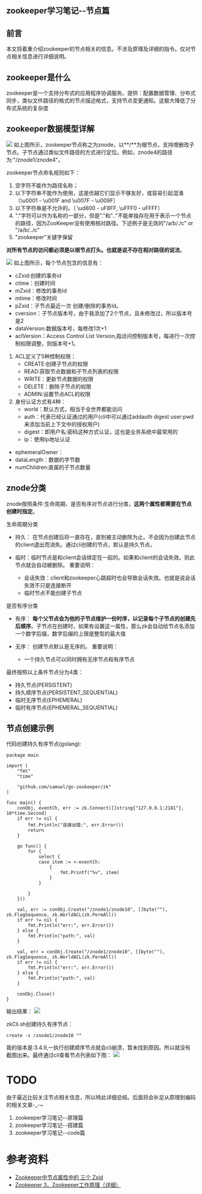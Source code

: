 zookeeper学习笔记--节点篇
--------------------
## 前言
本文将着重介绍zookeeper的节点相关的信息。不涉及原理及详细的指令。仅对节点相关信息进行详细说明。
## zookeeper是什么
zookeeper是一个支持分布式的应用程序协调服务。提供：配置数据管理、分布式同步，类似文件路径的格式的节点描述格式，支持节点变更通知。这极大降低了分布式系统的复杂度

## zookeeper数据模型详解
![](./znodetree.png)
如上图所示，zookeeper节点称之为znode，以**/**为根节点，支持增删改子节点。子节点通过类似文件路径的方式进行定位。例如，znode4的路径为:"/znode1/znode4"。

zookeeper节点命名规则如下：
1. 空字符不能作为路径名称；
2. 以下字符串不能作为使用，这是优越它们显示不够友好，或容易引起混淆（\u0001 - \u001F and \u007F - \u009F）
3. 以下字符串是不允许的。（ \ud800 - uF8FF, \uFFF0 - uFFFF）
4. "."字符可以作为名称的一部分，但是"."和".."不能单独存在用于表示一个节点的路径，因为ZooKeeper没有使用相对路径。下述例子是无效的"/a/b/./c" or "/a/b/../c"
5. "zookeeper"关键字保留

**对所有节点的访问都必须是以根节点打头。也就是说不存在相对路径的说法**。

![](znodeinfo.png)
如上图所示，每个节点包含的信息有：
* cZxid:创建的事务id
* ctime：创建时间
* mZxid：修改的事务Id
* mtime：修改时间
* pZxid：子节点最近一次 创建/删除的事务Id。
* cversion：子节点版本号，由于我添加了2个节点，且未修改过，所以版本号是2
* dataVersion:数据版本号，每修改1次+1
* aclVersion：Access Control List Version,指访问控制版本号，每进行一次控制权限调整，则版本号+1。
 1. ACL定义了5种控制权限：
	 * CREATE:创建子节点的权限
	 * READ:获取节点数据和子节点列表的权限
	 * WRITE：更新节点数据的权限
	 * DELETE：删除子节点的权限
	 * ADMIN:设置节点ACL的权限
 2. 身份认证方式有4种：
	 * world：默认方式，相当于全世界都能访问
	 * auth：代表已经认证通过的用户(cli中可以通过addauth digest user:pwd 来添加当前上下文中的授权用户)
	 * digest：即用户名:密码这种方式认证，这也是业务系统中最常用的
	 * ip：使用Ip地址认证
* ephemeralOwner：
* dataLength：数据的字节数
* numChildren:直属的子节点数量

## znode分类
znode按照条件:生命周期、是否有序对节点进行分类，**这两个属性都需要在节点创建时指定**。

生命周期分类
* 持久： 在节点创建后将一直存在，直到被主动删除为止。不会因为创建此节点的client退出而消失。通过cli创建的节点，默认是持久节点。

* 临时：临时节点是和client会话绑定在一起的。如果和client的会话失效。则此节点就会自动被删除。
  重要说明：
  * 会话失效：client和zookeeper心跳超时也会导致会话失效。也就是说会话失效不只是连接断开
  * 临时节点不能创建子节点

是否有序分类 
* 有序： **每个父节点会为他的子节点维护一份时序，以记录每个子节点的创建先后顺序**。子节点在创建时，如果有设置这一属性，那么zk会自动给节点名添加一个数字后缀，数字后缀的上限是整型的最大值

* 无序： 创建节点默认是无序的。
重要说明：
  * 一个持久节点可以同时拥有无序节点和有序节点

最终按照以上条件节点分为4类：
* 持久节点(PERSISTENT)
* 持久顺序节点(PERSISTENT_SEQUENTIAL)
* 临时无序节点(EPHEMERAL)
* 临时有序节点(EPHEMERAL_SEQUENTIAL)

## 节点创建示例
代码创建持久有序节点(golang):
```
package main

import (
	"fmt"
	"time"

	"github.com/samuel/go-zookeeper/zk"
)

func main() {
	conObj, eventCh, err := zk.Connect([]string{"127.0.0.1:2181"}, 10*time.Second)
	if err != nil {
		fmt.Println("连接出错:", err.Error())
		return
	}

	go func() {
		for {
			select {
			case item := <-eventCh:
				{
					fmt.Printf("%v", item)
				}
			}

		}
	}()

	val, err := conObj.Create("/znode1/znode10", []byte(""), zk.FlagSequence, zk.WorldACL(zk.PermAll))
	if err != nil {
		fmt.Println("err:", err.Error())
	} else {
		fmt.Println("path:", val)
	}

	val, err = conObj.Create("/znode1/znode10", []byte(""), zk.FlagSequence, zk.WorldACL(zk.PermAll))
	if err != nil {
		fmt.Println("err:", err.Error())
	} else {
		fmt.Println("path:", val)
	}

	conObj.Close()
}

```
输出结果：
![](create_sequential.png)

zkCli.sh创建持久有序节点：
```
create -s /znode1/znode10 ""
```
我的版本是:3.4.9,一执行创建顺序节点就会cli崩溃，暂未找到原因。所以就没有截图出来。最终通过cli查看节点列表如下图：
![](znode_sequential.png)

# TODO
由于最近比较关注节点相关信息，所以特此详细总结。后面将会补足从原理到编码的相关文章-_-~
1. zookeeper学习笔记--原理篇
2. zookeeper学习笔记--搭建篇
3. zookeeper学习笔记--code篇

# 参考资料
* [Zookeeper中节点属性中的 三个 Zxid](https://blog.csdn.net/xzx735/article/details/30152769)
* [Zookeeper 3、Zookeeper工作原理（详细）](https://www.cnblogs.com/raphael5200/p/5285583.html)
